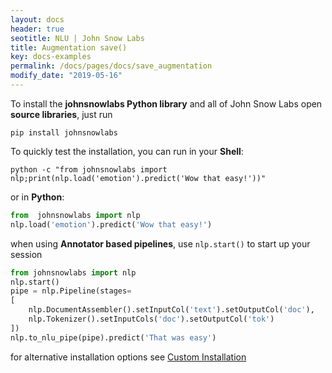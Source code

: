 ```yaml
---
layout: docs
header: true
seotitle: NLU | John Snow Labs
title: Augmentation save()
key: docs-examples
permalink: /docs/pages/docs/save_augmentation
modify_date: "2019-05-16"
---
```


<div class="main-docs" markdown="1"><div class="h3-box" markdown="1">

To install the **johnsnowlabs Python library** and all of John Snow Labs open **source libraries**, just run

```shell 
pip install johnsnowlabs
```

To quickly test the installation, you can run in your **Shell**:

```shell
python -c "from johnsnowlabs import nlp;print(nlp.load('emotion').predict('Wow that easy!'))"
```
or in **Python**:
```python
from  johnsnowlabs import nlp
nlp.load('emotion').predict('Wow that easy!')
```

when using **Annotator based pipelines**, use `nlp.start()` to start up your session 
```python
from johnsnowlabs import nlp
nlp.start()
pipe = nlp.Pipeline(stages=
[
    nlp.DocumentAssembler().setInputCol('text').setOutputCol('doc'),
    nlp.Tokenizer().setInputCols('doc').setOutputCol('tok')
])
nlp.to_nlu_pipe(pipe).predict('That was easy')
```


for alternative installation options see [Custom Installation](/docs/pages/docs/install_advanced)

</div></div>